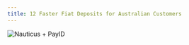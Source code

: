 ```yaml
---
title: 12 Faster Fiat Deposits for Australian Customers
---
```

![Nauticus + PayID](/docs/.vuepress/dist/nauticus-payid-v2.jpg)
